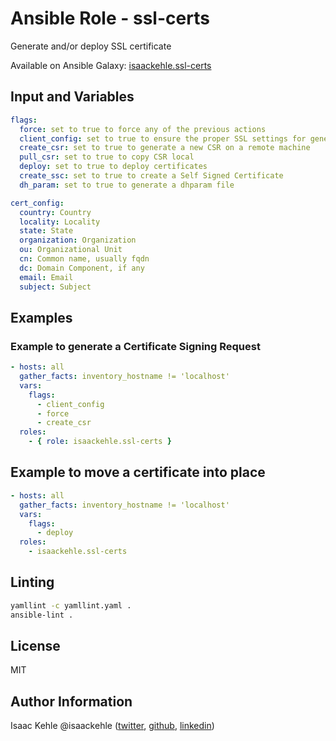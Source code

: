 # Ansible Role - ssl-certs

Generate and/or deploy SSL certificate

Available on Ansible Galaxy: [isaackehle.ssl-certs](https://galaxy.ansible.com/isaackehle/ssl-certs)

## Input and Variables

```yaml
flags:
  force: set to true to force any of the previous actions
  client_config: set to true to ensure the proper SSL settings for generating a client certificate
  create_csr: set to true to generate a new CSR on a remote machine
  pull_csr: set to true to copy CSR local
  deploy: set to true to deploy certificates
  create_ssc: set to true to create a Self Signed Certificate
  dh_param: set to true to generate a dhparam file

cert_config:
  country: Country
  locality: Locality
  state: State
  organization: Organization
  ou: Organizational Unit
  cn: Common name, usually fqdn
  dc: Domain Component, if any
  email: Email
  subject: Subject
```

## Examples

### Example to generate a Certificate Signing Request

```yaml
- hosts: all
  gather_facts: inventory_hostname != 'localhost'
  vars:
    flags:
      - client_config
      - force
      - create_csr
  roles:
    - { role: isaackehle.ssl-certs }
```

## Example to move a certificate into place

```yaml
- hosts: all
  gather_facts: inventory_hostname != 'localhost'
  vars:
    flags:
      - deploy
  roles:
    - isaackehle.ssl-certs
```

## Linting

```bash
yamllint -c yamllint.yaml .
ansible-lint .
```

## License

MIT

## Author Information

Isaac Kehle
@isaackehle ([twitter](https://twitter.com/isaackehle), [github](https://github.com/isaackehle), [linkedin](https://www.linkedin.com/in/isaackehle))
